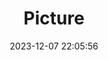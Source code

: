 ---
weight: 1
images:
- /images/edited/52.jpeg
title: Picture
date: 2023-12-07 22:05:56
tags: [luminar neo,work,24-70mm F2.8 DG DN | Art 019,ILCE-7M3,70.0,sportsball,person]
---